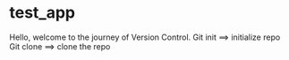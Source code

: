 # test_app
Hello, welcome to the journey of Version Control.
Git init ==> initialize repo
Git clone ==> clone the repo
